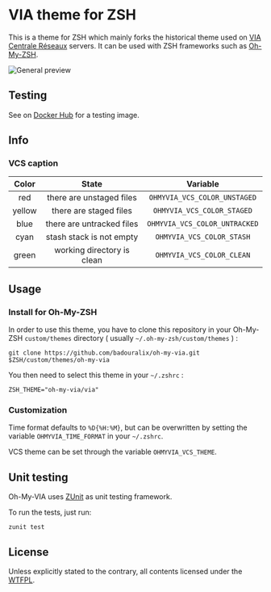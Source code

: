 VIA theme for ZSH
=================


This is a theme for ZSH which mainly forks the historical theme used on
[VIA Centrale Réseaux](https://via.ecp.fr/) servers. It can be used with
ZSH frameworks such as [Oh-My-ZSH](https://github.com/robbyrussell/oh-my-zsh).

![General preview](https://cloud.githubusercontent.com/assets/19719047/21297526/3658ab04-c582-11e6-811d-f316d26996b3.png "Oh-My-VIA theme preview")


Testing
-------

See on [Docker Hub](https://hub.docker.com/r/badouralix/oh-my-via/) for a testing image.


Info
----

### VCS caption

| Color  | State                      | Variable                      |
|:------:|:--------------------------:|:-----------------------------:|
| red    | there are unstaged files   | `OHMYVIA_VCS_COLOR_UNSTAGED`  |
| yellow | there are staged files     | `OHMYVIA_VCS_COLOR_STAGED`    |
| blue   | there are untracked files  | `OHMYVIA_VCS_COLOR_UNTRACKED` |
| cyan   | stash stack is not empty   | `OHMYVIA_VCS_COLOR_STASH`     |
| green  | working directory is clean | `OHMYVIA_VCS_COLOR_CLEAN`     |


Usage
-----

### Install for Oh-My-ZSH

In order to use this theme, you have to clone this repository in your Oh-My-ZSH
`custom/themes` directory ( usually `~/.oh-my-zsh/custom/themes` ) :

```
git clone https://github.com/badouralix/oh-my-via.git $ZSH/custom/themes/oh-my-via
```

You then need to select this theme in your `~/.zshrc` :

```
ZSH_THEME="oh-my-via/via"
```

### Customization

Time format defaults to `%D{%H:%M}`, but can be overwritten by setting the variable
`OHMYVIA_TIME_FORMAT` in your `~/.zshrc`.

VCS theme can be set through the variable `OHMYVIA_VCS_THEME`.


Unit testing
------------

Oh-My-VIA uses [ZUnit](https://github.com/molovo/zunit) as unit testing framework.

To run the tests, just run:

```
zunit test
```


License
-------

Unless explicitly stated to the contrary, all contents licensed under the [WTFPL](LICENSE).

